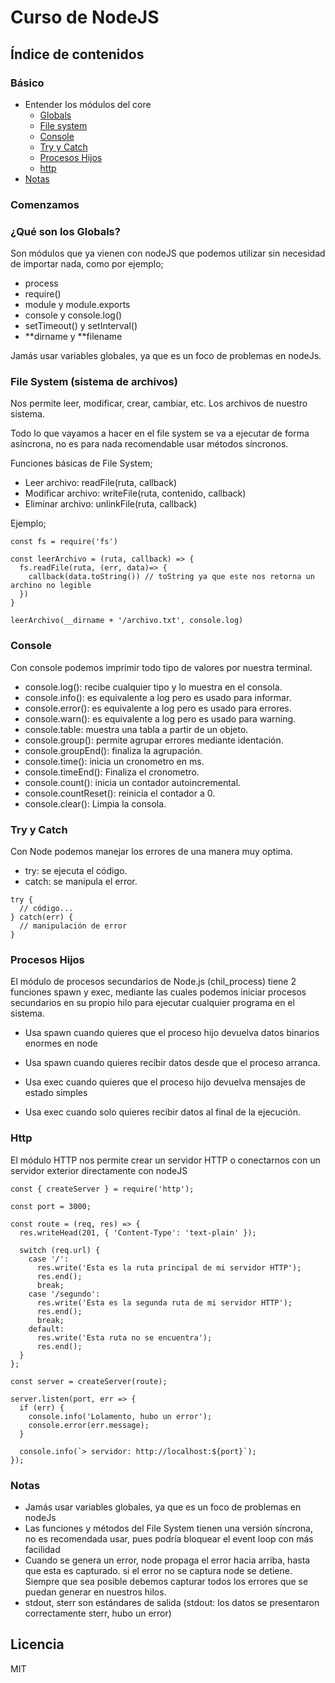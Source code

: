 # Curso de NodeJS

## Índice de contenidos

### Básico

- Entender los módulos del core
  - [Globals](#globals)
  - [File system](#file_system)
  - [Console](#console)
  - [Try y Catch](#try_catch)
  - [Procesos Hijos](#procesos_hijos)
  - [http](#http)
- [Notas](#notas)

### Comenzamos

<a name="globals"></a>

### ¿Qué son los Globals?

Son módulos que ya vienen con nodeJS que podemos utilizar sin necesidad de importar nada, como por ejemplo;

- process
- require()
- module y module.exports
- console y console.log()
- setTimeout() y setInterval()
- **dirname y **filename

Jamás usar variables globales, ya que es un foco de problemas en nodeJs.

<a name="file_system"></a>

### File System (sistema de archivos)

Nos permite leer, modificar, crear, cambiar, etc. Los archivos de nuestro sistema.

Todo lo que vayamos a hacer en el file system se va a ejecutar de forma asíncrona, no es para nada recomendable usar métodos síncronos.

Funciones básicas de File System;

- Leer archivo: readFile(ruta, callback)
- Modificar archivo: writeFile(ruta, contenido, callback)
- Eliminar archivo: unlinkFile(ruta, callback)

Ejemplo;

```
const fs = require('fs')

const leerArchivo = (ruta, callback) => {
  fs.readFile(ruta, (err, data)=> {
    callback(data.toString()) // toString ya que este nos retorna un archino no legible
  })
}

leerArchivo(__dirname + '/archivo.txt', console.log)
```

<a name="console"></a>

### Console

Con console podemos imprimir todo tipo de valores por nuestra terminal.

- console.log(): recibe cualquier tipo y lo muestra en el consola.
- console.info(): es equivalente a log pero es usado para informar.
- console.error(): es equivalente a log pero es usado para errores.
- console.warn(): es equivalente a log pero es usado para warning.
- console.table: muestra una tabla a partir de un objeto.
- console.group(): permite agrupar errores mediante identación.
- console.groupEnd(): finaliza la agrupación.
- console.time(): inicia un cronometro en ms.
- console.timeEnd(): Finaliza el cronometro.
- console.count(): inicia un contador autoincremental.
- console.countReset(): reinicia el contador a 0.
- console.clear(): Limpia la consola.

<a name="try_catch"></a>

### Try y Catch

Con Node podemos manejar los errores de una manera muy optima.

- try: se ejecuta el código.
- catch: se manipula el error.

```
try {
  // código...
} catch(err) {
  // manipulación de error
}
```

<a name="procesos_hijos"></a>

### Procesos Hijos

El módulo de procesos secundarios de Node.js (chil_process) tiene 2 funciones spawn y exec, mediante las cuales podemos iniciar procesos secundarios en su propio hilo para ejecutar cualquier programa en el sistema.

- Usa spawn cuando quieres que el proceso hijo devuelva datos binarios enormes en node
- Usa spawn cuando quieres recibir datos desde que el proceso arranca.

- Usa exec cuando quieres que el proceso hijo devuelva mensajes de estado simples
- Usa exec cuando solo quieres recibir datos al final de la ejecución.

<a name="notas"></a>

### Http

El módulo HTTP nos permite crear un servidor HTTP o conectarnos con un servidor exterior directamente con nodeJS

```
const { createServer } = require('http');

const port = 3000;

const route = (req, res) => {
  res.writeHead(201, { 'Content-Type': 'text-plain' });

  switch (req.url) {
    case '/':
      res.write('Esta es la ruta principal de mi servidor HTTP');
      res.end();
      break;
    case '/segundo':
      res.write('Esta es la segunda ruta de mi servidor HTTP');
      res.end();
      break;
    default:
      res.write('Esta ruta no se encuentra');
      res.end();
  }
};

const server = createServer(route);

server.listen(port, err => {
  if (err) {
    console.info('Lolamento, hubo un error');
    console.error(err.message);
  }

  console.info(`> servidor: http://localhost:${port}`);
});
```

<a name="notas"></a>

### Notas

- Jamás usar variables globales, ya que es un foco de problemas en nodeJs
- Las funciones y métodos del File System tienen una versión síncrona, no es recomendada usar, pues podría bloquear el event loop con más facilidad
- Cuando se genera un error, node propaga el error hacia arriba, hasta que esta es capturado. si el error no se captura node se detiene. Siempre que sea posible debemos capturar todos los errores que se puedan generar en nuestros hilos.
- stdout, sterr son estándares de salida (stdout: los datos se presentaron correctamente sterr, hubo un error)

## Licencia

MIT
